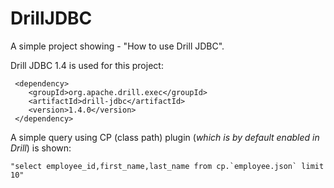 # DrillJDBC

 A simple project showing - "How to use Drill JDBC". 

Drill JDBC 1.4 is used for this project:

     <dependency>
       	<groupId>org.apache.drill.exec</groupId>
       	<artifactId>drill-jdbc</artifactId>
        <version>1.4.0</version>
     </dependency>

A simple query using CP (class path) plugin (_which is by default enabled in Drill_) is shown: 

    "select employee_id,first_name,last_name from cp.`employee.json` limit 10"
